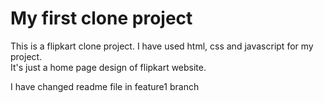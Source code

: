 # My first clone project
This is a flipkart clone project. I have used html, css and javascript for my project.
<br>
It's just a home page design of flipkart website.


I have changed readme file in feature1 branch